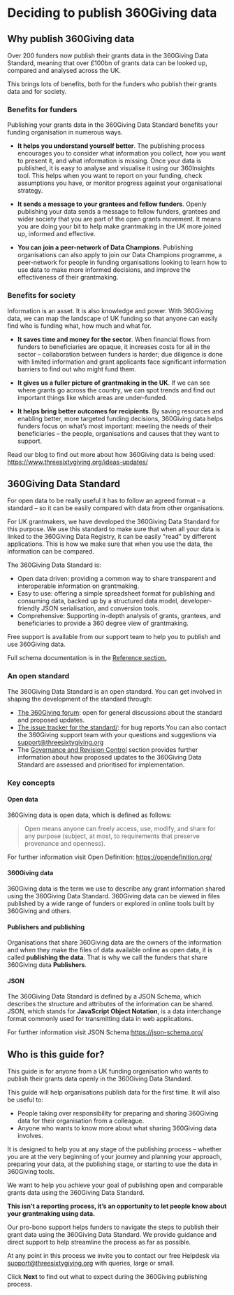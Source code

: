 # Deciding to publish 360Giving data

## Why publish 360Giving data
Over 200 funders now publish their grants data in the 360Giving Data Standard, meaning that over £100bn of grants data can be looked up, compared and analysed across the UK.

This brings lots of benefits, both for the funders who publish their grants data and for society.

### Benefits for funders
Publishing your grants data in the 360Giving Data Standard benefits your funding organisation in numerous ways.

- **It helps you understand yourself better**. The publishing process encourages you to consider what information you collect, how you want to present it, and what information is missing. Once your data is published, it is easy to analyse and visualise it using our 360Insights tool. This helps when you want to report on your funding, check assumptions you have, or monitor progress against your organisational strategy.

- **It sends a message to your grantees and fellow funders**. Openly publishing your data sends a message to fellow funders, grantees and wider society that you are part of the open grants movement. It means you are doing your bit to help make grantmaking in the UK more joined up, informed and effective.

- **You can join a peer-network of Data Champions**. Publishing organisations can also apply to join our Data Champions programme, a peer-network for people in funding organisations looking to learn how to use data to make more informed decisions, and improve the effectiveness of their grantmaking.

### Benefits for society
Information is an asset. It is also knowledge and power. With 360Giving data, we can map the landscape of UK funding so that anyone can easily find who is funding what, how much and what for.

- **It saves time and money for the sector**. When financial flows from funders to beneficiaries are opaque, it increases costs for all in the sector – collaboration between funders is harder; due diligence is done with limited information and grant applicants face significant information barriers to find out who might fund them.

- **It gives us a fuller picture of grantmaking in the UK**. If we can see where grants go across the country, we can spot trends and find out important things like which areas are under-funded.

- **It helps bring better outcomes for recipients**. By saving resources and enabling better, more targeted funding decisions, 360Giving data helps funders focus on what’s most important: meeting the needs of their beneficiaries – the people, organisations and causes that they want to support.

Read our blog to find out more about how 360Giving data is being used: <a href="https://www.threesixtygiving.org/ideas-updates/" target="_blank">https://www.threesixtygiving.org/ideas-updates/</a>

## 360Giving Data Standard
For open data to be really useful it has to follow an agreed format – a standard – so it can be easily compared with data from other organisations.

For UK grantmakers, we have developed the 360Giving Data Standard for this purpose. We use this standard to make sure that when all your data is linked to the 360Giving Data Registry, it can be easily "read" by different applications. This is how we make sure that when you use the data, the information can be compared.

The 360Giving Data Standard is:
- Open data driven: providing a common way to share transparent and interoperable information on grantmaking.
- Easy to use: offering a simple spreadsheet format for publishing and consuming data, backed up by a structured data model, developer-friendly JSON serialisation, and conversion tools.
- Comprehensive:  Supporting in-depth analysis of grants, grantees, and beneficiaries to provide a 360 degree view of grantmaking.

Free support is available from our support team to help you to publish and use 360Giving data.

Full schema documentation is in the [Reference section.](https://standard.threesixtygiving.org/en/new-docs-style/reference/)

### An open standard
The 360Giving Data Standard is an open standard. You can get involved in shaping the development of the standard through:
- <a href="https://forum.threesixtygiving.org/" target="_blank">The 360Giving forum</a>: open for general discussions about the standard and proposed updates.
- <a href="https://github.com/ThreeSixtyGiving/standard/issues" target="_blank">The issue tracker for the standard/</a>: for bug reports.You can also contact the 360Giving support team with your questions and suggestions via <support@threesixtygiving.org>
- The [Governance and Revision Control](https://standard.threesixtygiving.org/en/new-docs-style/governance/) section provides further information about how proposed updates to the 360Giving Data Standard are assessed and prioritised for implementation. 

### Key concepts

#### Open data
360Giving data is open data, which is defined as follows:

> Open means anyone can freely access, use, modify, and share for any purpose (subject, at most, to requirements that preserve provenance and openness).

For further information visit Open Definition: <a href="https://opendefinition.org/" target="_blank">https://opendefinition.org/</a>

#### 360Giving data
360Giving data is the term we use to describe any grant information shared using the 360Giving Data Standard. 360Giving data can be viewed in files published by a wide range of funders or explored in online tools built by 360Giving and others.

#### Publishers and publishing
Organisations that share 360Giving data are the owners of the information and when they make the files of data available online as open data, it is called **publishing the data**. That is why we call the funders that share 360Giving data **Publishers**.

#### JSON
The 360Giving Data Standard is defined by a JSON Schema, which describes the structure and attributes of the information can be shared. JSON, which stands for **JavaScript Object Notation**, is a data interchange format commonly used for transmitting data in web applications. 

For further information visit JSON Schema:<a href="https://json-schema.org/" target="_blank">https://json-schema.org/</a>

## Who is this guide for?
This guide is for anyone from a UK funding organisation who wants to publish their grants data openly in the 360Giving Data Standard. 

This guide will help organisations publish data for the first time. It will also be useful to:
- People taking over responsibility for preparing and sharing 360Giving data for their organisation from a colleague.
- Anyone who wants to know more about what sharing 360Giving data involves.

It is designed to help you at any stage of the publishing process – whether you are at the very beginning of your journey and planning your approach, preparing your data, at the publishing stage, or starting to use the data in 360Giving tools.

We want to help you achieve your goal of publishing open and comparable grants data using the 360Giving Data Standard.

**This isn’t a reporting process, it’s an opportunity to let people know about your grantmaking using data.**

Our pro-bono support helps funders to navigate the steps to publish their grant data using the 360Giving Data Standard. We provide guidance and direct support to help streamline the process as far as possible.

At any point in this process we invite you to contact our free Helpdesk via <support@threesixtygiving.org> with queries, large or small.

Click **Next** to find out what to expect during the 360Giving publishing process.
